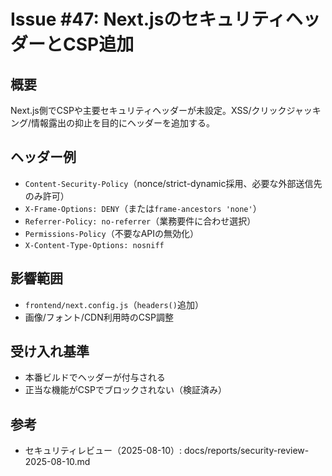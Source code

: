 # Issue #47: Next.jsのセキュリティヘッダーとCSP追加

## 概要
Next.js側でCSPや主要セキュリティヘッダーが未設定。XSS/クリックジャッキング/情報露出の抑止を目的にヘッダーを追加する。

## ヘッダー例
- `Content-Security-Policy`（nonce/strict-dynamic採用、必要な外部送信先のみ許可）
- `X-Frame-Options: DENY`（または`frame-ancestors 'none'`）
- `Referrer-Policy: no-referrer`（業務要件に合わせ選択）
- `Permissions-Policy`（不要なAPIの無効化）
- `X-Content-Type-Options: nosniff`

## 影響範囲
- `frontend/next.config.js`（`headers()`追加）
- 画像/フォント/CDN利用時のCSP調整

## 受け入れ基準
- 本番ビルドでヘッダーが付与される
- 正当な機能がCSPでブロックされない（検証済み）

## 参考
- セキュリティレビュー（2025-08-10）: docs/reports/security-review-2025-08-10.md
